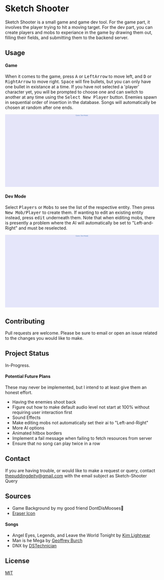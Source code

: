 # Sketch Shooter

Sketch Shooter is a small game and game dev tool. For the game part, it involves the player trying to hit a moving target.
For the dev part, you can create players and mobs to experiance in the game by drawing them out, filling their fields, and submitting them to the backend server.

## Usage

#### Game

When it comes to the game, press <kbd>A</kbd> or <kbd>LeftArrow</kbd> to move left, and <kbd>D</kbd> or <kbd>RightArrow</kbd> to move right. <kbd>Space</kbd> will fire bullets, but you can only have one bullet in existance at a time. If you have not selected a 'player' character yet, you will be prompted to choose one and can switch to 
another at any time using the <kbd>Select New Player</kbd> button. Enemies spawn in sequential order of insertion in the database. Songs will automatically
be chosen at random after one ends.

![Gameplay Gif](./readme_images/Game%20Play.gif)

#### Dev Mode

Select <kbd>Players</kbd> or <kbd>Mobs</kbd> to see the list of the respective entity. Then press <kbd>New Mob/Player</kbd> to create them. If wanting to edit
an existing entity instead, press <kbd>edit</kbd> underneath them. Note that when eiditing mobs, there is presently a problem where the AI will automatically
be set to "Left-and-Right" and must be reselected.

![Dev Mode Gif](./readme_images/Dev%20Mode.gif)

## Contributing

Pull requests are welcome. Please be sure to email or open an issue related to the changes you would like to make.

## Project Status

In-Progress.

#### Potential Future Plans

These may never be implemented, but I intend to at least give them an honest effort.

*   Having the enemies shoot back
*   Figure out how to make default audio level not start at 100% without requiring user interaction first
*   Sound Effects
*   Make editing mobs not automatically set their ai to "Left-and-Right"
*   More AI options
*   Animated hitbox borders
*   Implement a fail message when failing to fetch resources from server
*   Ensure that no song can play twice in a row

## Contact

If you are having trouble, or would like to make a request or query, contact thepuddingdeity@gmail.com with the email subject as Sketch-Shooter Query

## Sources

*   Game Background by my good friend DontDisMooses🌻
*   [Eraser Icon](https://www.flaticon.com/free-icons/rubber)

#### Songs

*   Angel Eyes, Legends, and Leave the World Tonight by [Kim Lightyear](https://pixabay.com/users/lightyeartraxx-26697863/)
*   Man is he Mega by [Geoffrey Burch](https://pixabay.com/users/geoffreyburch-5739114/)
*   DNX by [DSTechnician](https://pixabay.com/users/dstechnician-26430546/)

## License

[MIT](https://choosealicense.com/licenses/mit/)